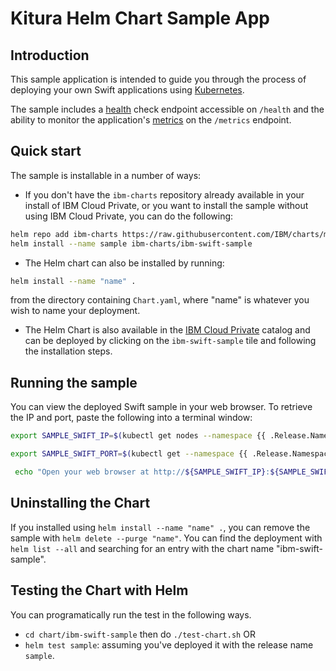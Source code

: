 # Kitura Helm Chart Sample App

## Introduction
This sample application is intended to guide you through the process of deploying your own Swift applications using [Kubernetes](https://kubernetes.io/).

The sample includes a [health](https://github.com/IBM-Swift/Health) check endpoint accessible on `/health` and the ability to monitor the application's [metrics](https://github.com/RuntimeTools/SwiftMetrics) on the `/metrics` endpoint.

## Quick start
The sample is installable in a number of ways:

- If you don't have the `ibm-charts` repository already available in your install of IBM Cloud Private, or you want to install the sample without using IBM Cloud Private, you can do the following:
```bash
helm repo add ibm-charts https://raw.githubusercontent.com/IBM/charts/master/repo/stable/
helm install --name sample ibm-charts/ibm-swift-sample
```

- The Helm chart can also be installed by running:
```bash
helm install --name "name" .
```
from the directory containing `Chart.yaml`, where "name" is whatever you wish to name your deployment.

- The Helm Chart is also available in the [IBM Cloud Private](https://www.ibm.com/cloud-computing/products/ibm-cloud-private/) catalog and can be deployed by clicking on the `ibm-swift-sample` tile and following the installation steps.


## Running the sample
You can view the deployed Swift sample in your web browser. To retrieve the IP and port, paste the following into a terminal window:

```bash
export SAMPLE_SWIFT_IP=$(kubectl get nodes --namespace {{ .Release.Namespace }} -o jsonpath="{.items[0].status.addresses[0].address}")
```

```bash
export SAMPLE_SWIFT_PORT=$(kubectl get --namespace {{ .Release.Namespace }} -o jsonpath="{.spec.ports[0].nodePort}" services {{ template "fullname" . }})
```

```bash
 echo "Open your web browser at http://${SAMPLE_SWIFT_IP}:${SAMPLE_SWIFT_PORT} to view the sample."
 ```

## Uninstalling the Chart

If you installed using `helm install --name "name" .`, you can remove the sample with `helm delete --purge "name"`. You can find the deployment with `helm list --all` and searching for an entry with the chart name "ibm-swift-sample".

## Testing the Chart with Helm

You can programatically run the test in the following ways.
- `cd chart/ibm-swift-sample` then do `./test-chart.sh` OR
- `helm test sample`: assuming you've deployed it with the release name `sample`.
